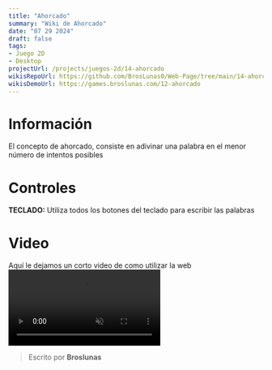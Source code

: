 ```yaml
---
title: "Ahorcado"
summary: "Wiki de Ahorcado"
date: "07 29 2024"
draft: false
tags:
- Juego 2D
- Desktop
projectUrl: /projects/juegos-2d/14-ahorcado
wikisRepoUrl: https://github.com/BrosLunas0/Web-Page/tree/main/14-ahorcado/
wikisDemoUrl: https://games.broslunas.com/12-ahorcado
---
```

# Información
El concepto de ahorcado, consiste en adivinar una palabra en el menor número de intentos posibles

# Controles
<b>TECLADO:</b> Utiliza todos los botones del teclado para escribir las palabras <br>

# Video
Aquí le dejamos un corto video de como utilizar la web
<video class="container video" controls muted>
    <source src="https://assets.broslunas.com/gameplay/ahorcado.mp4" type="video/mp4">
</video>

> Escrito por **Broslunas**
